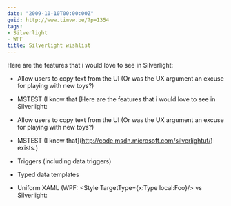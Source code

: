 ```yaml
---
date: "2009-10-10T00:00:00Z"
guid: http://www.timvw.be/?p=1354
tags:
- Silverlight
- WPF
title: Silverlight wishlist
---
```

Here are the features that i would love to see in Silverlight:

  * Allow users to copy text from the UI (Or was the UX argument an excuse for playing with new toys?)
  * MSTEST (I know that [Here are the features that i would love to see in Silverlight:

  * Allow users to copy text from the UI (Or was the UX argument an excuse for playing with new toys?)
  * MSTEST (I know that](http://code.msdn.microsoft.com/silverlightut/) exists.)
  * Triggers (including data triggers)
  * Typed data templates
  * Uniform XAML (WPF: <Style TargetType={x:Type local:Foo}/> vs Silverlight: <Style TargetType={local:Foo}/>)
  * Uniform validation API (eg: Data Annotations has three flavors)
  * XAML with less namespaces (doesn't really matter if you're a designer only type)
  * Support for Desktop ('regular') .NET assemblies. As long as Desktop .NET assemblies are not supported, tools that automate the process of generating a 'shadow' .Silverlight project (eg: Prism has for each project a silverlight project that, ignoring the different assembly references, exists out of file references to the orginal project).
  * UniformGrid

Note: This list is not exhaustive and may change in the future.
